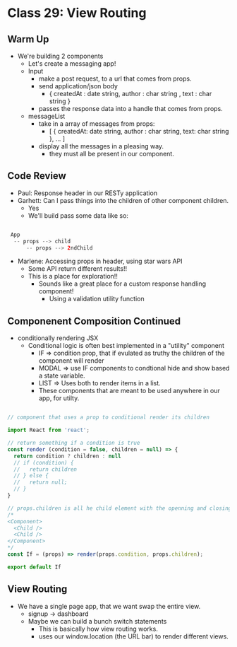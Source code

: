 # Class 29: View Routing

## Warm Up

- We're building 2 components
  - Let's create a messaging app!
  - Input 
    - make a post request, to a url that comes from props.
    - send application/json body
      - { createdAt : date string, author : char string , text : char string }
    - passes the response data into a handle that comes from props.
  - messageList
    - take in a array of messages from props:
      - [ { createdAt: date string, author : char string, text: char string },  ... ]
    - display all the messages in a pleasing way.
      - they must all be present in our component.

## Code Review

- Paul: Response header in our RESTy application
- Garhett: Can I pass things into the children of other component children.
  - Yes
  - We'll build pass some data like so:

```java

 App
  -- props --> child
      -- props --> 2ndChild

```

- Marlene: Accessing props in header, using star wars API
  - Some API return different results!!
  - This is a place for exploration!!
    - Sounds like a great place for a custom response handling component!
      - Using a validation utility function

## Componenent Composition Continued
- conditionally rendering JSX
  - Conditional logic is often best implemented in a "utility" component
    - IF => condition prop, that if evulated as truthy the children of the component will render
    - MODAL => use IF components to condtional hide and show based a state variable.
    - LIST => Uses both to render items in a list.
    - These components that are meant to be used anywhere in our app, for utilty.

```jsx

// component that uses a prop to conditional render its children

import React from 'react';

// return something if a condition is true
const render (condition = false, children = null) => {
  return condition ? children : null
  // if (condition) {
  //   return children
  // } else {
  //   return null;
  // }
}

// props.children is all he child element with the openning and closing angle brackets
/*
<Component>
  <Child />
  <Child />
</Component>
*/
const If = (props) => render(props.condition, props.children);

export default If
```

## View Routing

- We have a single page app, that we want swap the entire view.
  - signup -> dashboard
  - Maybe we can build a bunch switch statements
    - This is basically how view routing works.
    - uses our window.location (the URL bar) to render different views.